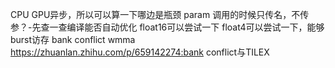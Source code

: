 CPU GPU异步，所以可以算一下哪边是瓶颈
param
    调用的时候只传名，不传参？-先查一查编译能否自动优化
float16可以尝试一下
float4可以尝试一下，能够burst访存
bank conflict
wmma
https://zhuanlan.zhihu.com/p/659142274:bank conflict与TILEX

